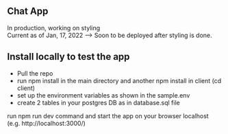 ## Chat App
In production, working on styling </br>
Current as of Jan, 17, 2022 --> Soon to be deployed after styling is done. </br>

## Install locally to test the app
* Pull the repo
* run npm install in the main directory and another npm install in client (cd client)
* set up the environment variables as shown in the sample.env
* create 2 tables in your postgres DB as in database.sql file

run npm run dev command and start the app on your browser localhost (e.g. http://localhost:3000/)
